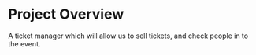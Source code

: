 # Project Overview

A ticket manager which will allow us to sell tickets, and check people in to the event.